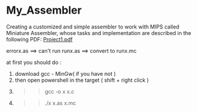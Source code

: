 # My_Assembler
Creating a customized and simple assembler to work with MIPS called Miniature Assembler, whose tasks and implementation are described in the following PDF:
[Project1.pdf](https://github.com/M-Amin-Kiani/My_Assembler/files/11223442/Project1.pdf)


errorx.as ==> can't run
runx.as ==> convert to runx.mc


at first you should do :
1. download gcc - MinGw( if you have not )
2. then open powershell in the target ( shift + right click )
3. >> gcc -o x x.c
4. >> ./x x.as x.mc
